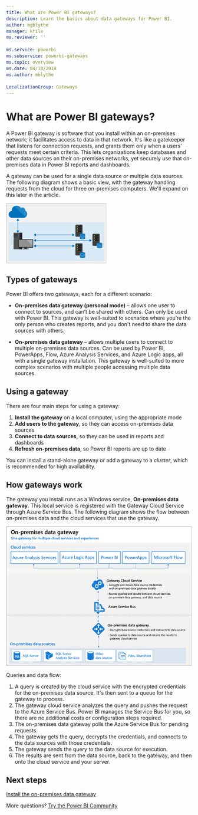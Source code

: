 ```yaml
---
title: What are Power BI gateways?
description: Learn the basics about data gateways for Power BI.
author: mgblythe
manager: kfile
ms.reviewer: ''

ms.service: powerbi
ms.subservice: powerbi-gateways
ms.topic: overview
ms.date: 04/18/2018
ms.author: mblythe

LocalizationGroup: Gateways
---
```


# What are Power BI gateways?

A Power BI gateway is software that you install within an on-premises network; it facilitates access to data in that network. It's like a gatekeeper that listens for connection requests, and grants them only when a users' requests meet certain criteria. This lets organizations keep databases and other data sources on their on-premises networks, yet securely use that on-premises data in Power BI reports and dashboards.

A gateway can be used for a single data source or multiple data sources. The following diagram shows a basic view, with the gateway handling requests from the cloud for three on-premises computers. We'll expand on this later in the article.

![Gateway overview](media/service-gateway-getting-started/gateway-overview.png)

## Types of gateways

Power BI offers two gateways, each for a different scenario:

* **On-premises data gateway (personal mode)** – allows one user to connect to sources, and can’t be shared with others. Can only be used with Power BI. This gateway is well-suited to scenarios where you’re the only person who creates reports, and you don't need to share the data sources with others.

* **On-premises data gateway** – allows multiple users to connect to multiple on-premises data sources. Can be used by Power BI, PowerApps, Flow, Azure Analysis Services, and Azure Logic apps, all with a single gateway installation. This gateway is well-suited to more complex scenarios with multiple people accessing multiple data sources. 

## Using a gateway

There are four main steps for using a gateway:

1. **Install the gateway** on a local computer, using the appropriate mode
2. **Add users to the gateway**, so they can access on-premises data sources
3. **Connect to data sources**, so they can be used in reports and dashboards
4. **Refresh on-premises data**, so Power BI reports are up to date

You can install a stand-alone gateway or add a gateway to a *cluster*, which is recommended for high availability.

## How gateways work

The gateway you install runs as a Windows service, **On-premises data gateway**. This local service is registered with the Gateway Cloud Service through Azure Service Bus. The following diagram shows the flow between on-premises data and the cloud services that use the gateway.

![Diagram with gateway data flow](media/service-gateway-getting-started/gateway-how-it-works.png)

Queries and data flow:

1. A query is created by the cloud service with the encrypted credentials for the on-premises data source. It's then sent to a queue for the gateway to process.
2. The gateway cloud service analyzes the query and pushes the request to the Azure Service Bus. Power BI manages the Service Bus for you, so there are no additional costs or configuration steps required.
3. The on-premises data gateway polls the Azure Service Bus for pending requests.
4. The gateway gets the query, decrypts the credentials, and connects to the data sources with those credentials.
5. The gateway sends the query to the data source for execution.
6. The results are sent from the data source, back to the gateway, and then onto the cloud service and your server.

## Next steps
[Install the on-premises data gateway](service-gateway-install.md)

More questions? [Try the Power BI Community](http://community.powerbi.com/)

